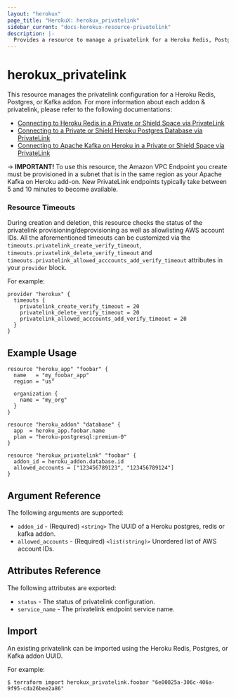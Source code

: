 ```yaml
---
layout: "herokux"
page_title: "HerokuX: herokux_privatelink"
sidebar_current: "docs-herokux-resource-privatelink"
description: |-
  Provides a resource to manage a privatelink for a Heroku Redis, Postgres, or Kafka addon.
---
```


# herokux\_privatelink

This resource manages the privatelink configuration for a Heroku Redis, Postgres, or Kafka addon.
For more information about each addon & privatelink, please refer to the following documentations:

* [Connecting to Heroku Redis in a Private or Shield Space via PrivateLink](https://devcenter.heroku.com/articles/heroku-redis-via-privatelink)
* [Connecting to a Private or Shield Heroku Postgres Database via PrivateLink](https://devcenter.heroku.com/articles/heroku-postgres-via-privatelink)
* [Connecting to Apache Kafka on Heroku in a Private or Shield Space via PrivateLink](https://devcenter.heroku.com/articles/heroku-kafka-via-privatelink)

-> **IMPORTANT!**
To use this resource, the Amazon VPC Endpoint you create must be provisioned in a subnet
that is in the same region as your Apache Kafka on Heroku add-on. New PrivateLink endpoints typically take
between 5 and 10 minutes to become available.

### Resource Timeouts
During creation and deletion, this resource checks the status of the privatelink provisioning/deprovisioning
as well as allowlisting AWS account IDs. All the aforementioned timeouts can be customized
via the `timeouts.privatelink_create_verify_timeout`, `timeouts.privatelink_delete_verify_timeout`
and `timeouts.privatelink_allowed_acccounts_add_verify_timeout` attributes in your `provider` block.

For example:

```hcl-terraform
provider "herokux" {
  timeouts {
    privatelink_create_verify_timeout = 20
    privatelink_delete_verify_timeout = 20
    privatelink_allowed_acccounts_add_verify_timeout = 20
  }
}
```

## Example Usage

```hcl-terraform
resource "heroku_app" "foobar" {
  name   = "my_foobar_app"
  region = "us"

  organization {
    name = "my_org"
  }
}

resource "heroku_addon" "database" {
  app  = heroku_app.foobar.name
  plan = "heroku-postgresql:premium-0"
}

resource "herokux_privatelink" "foobar" {
  addon_id = heroku_addon.database.id
  allowed_accounts = ["123456789123", "123456789124"]
}
```

## Argument Reference

The following arguments are supported:

* `addon_id` - (Required) `<string>` The UUID of a Heroku postgres, redis or kafka addon.
* `allowed_accounts` - (Required) `<list(string)>` Unordered list of AWS account IDs.

## Attributes Reference

The following attributes are exported:

* `status` - The status of privatelink configuration.
* `service_name` - The privatelink endpoint service name.

## Import

An existing privatelink can be imported using the Heroku Redis, Postgres, or Kafka addon UUID.

For example:

```shell script
$ terraform import herokux_privatelink.foobar "6e00025a-306c-406a-9f95-cda26bee2a86"
```
